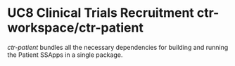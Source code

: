 # UC8 Clinical Trials Recruitment ctr-workspace/ctr-patient

*ctr-patient*  bundles all the necessary dependencies for building and running the Patient SSApps in a single package.

